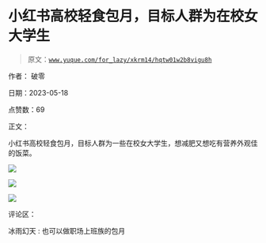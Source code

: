 # 小红书高校轻食包月，目标人群为在校女大学生

> 原文：[`www.yuque.com/for_lazy/xkrm14/hqtw01w2b8vigu8h`](https://www.yuque.com/for_lazy/xkrm14/hqtw01w2b8vigu8h)

作者： 破零

日期：2023-05-18

点赞数：69

正文：

小红书高校轻食包月，目标人群为一些在校女大学生，想减肥又想吃有营养外观佳的饭菜。

![](img/4f4a779c9296d7ca74444568d887bcc6.png)

![](img/f0d19aa55541b9092bb4fa5a9534e4d2.png)

![](img/fb7cac0ae2f1fe94770b91832ae94d30.png)

评论区：

冰雨幻天 : 也可以做职场上班族的包月



